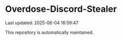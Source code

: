 # Overdose-Discord-Stealer

Last updated: 2025-06-04 16:59:47

This repository is automatically maintained.
